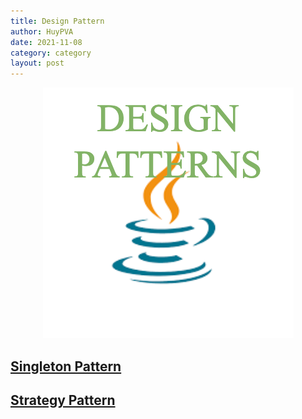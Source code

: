 ```yaml
---
title: Design Pattern
author: HuyPVA
date: 2021-11-08
category: category
layout: post
---
```


<div align="center">
    <img src="../assets/images/design_pattern/design_pattern.png"/>
</div>


## [Singleton Pattern](../design-pattern/singleton-pattern)

## [Strategy Pattern](../design-pattern/strategy-pattern)